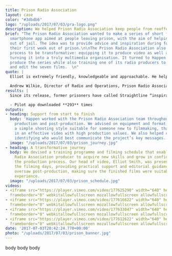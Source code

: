 ```yaml
---
title: Prison Radio Association
layout: case
color: "#3dbdb6"
logo: "/uploads/2017/07/03/pra-logo.png"
description: We helped Prison Radio Association keep people from reoffending
brief: "The Prison Radio Association wanted to make a series of short films for a
  smartphone app aimed at people leaving prison, with the aim of helping them stay
  out of jail. The idea was to provide advice and inspiration during for people during
  their first week out of prison.\n\nThe Prison Radio Association also wanted the
  process to be transformative: equipping it to produce video as well as audio, and
  turning it into a truly multimedia organisation. It turned to Happen to executive
  produce the series while also training one of its radio producers to plan, shoot
  and edit the seven films.  \n"
quote: |
  Elliot is extremely friendly, knowledgeable and approachable. He helped us focus on our priorities and offered great advice at every stage of the production process. He’s given a lot of energy and passion to our project.

  Andrew Wilkie, Director of Radio and Operations, Prison Radio Association
results: |
  Since its release, former prisoners have called Straightline “inspirational” and “incredible” with “relatable stories” that provide real support. With each film giving an insight into a different aspect of life after prison, it offers something for everyone - topics include rebuilding relationships, working out where to live, how to spend your time and who to trust.

  - Pilot app downloaded **293** times
outputs:
- heading: Support from start to finish
  body: 'Happen worked with the Prison Radio Association team throughout pre-production,
    production and post-production. We advised on equipment and format, recommending
    a simple shooting style suitable for someone new to filmmaking, that would result
    in an effective video with high production values. We also helped cast the films,
    identifying who would best communicate the project’s key messages. '
  image: "/uploads/2017/07/03/prison_journey.jpg"
- heading: A transformative journey
  body: We devised a training programme and filming schedule that enabled the Prison
    Radio Association producer to acquire new skills and grow in confidence throughout
    the production process. Our head of video, Elliot Smith, was present during all
    the filming days, providing practical support and editorial guidance. He also
    oversaw post-production, making sure the finished films were suitable for an app
    experience.
  image: "/uploads/2017/07/03/prison_schedule.jpg"
videos:
- <iframe src="https://player.vimeo.com/video/177625290" width="640" height="256"
  frameborder="0" webkitallowfullscreen mozallowfullscreen allowfullscreen></iframe>
- <iframe src="https://player.vimeo.com/video/177616622" width="640" height="363"
  frameborder="0" webkitallowfullscreen mozallowfullscreen allowfullscreen></iframe>
- <iframe src="https://player.vimeo.com/video/177633047" width="640" height="363"
  frameborder="0" webkitallowfullscreen mozallowfullscreen allowfullscreen></iframe>
- <iframe src="https://player.vimeo.com/video/177612622" width="640" height="363"
  frameborder="0" webkitallowfullscreen mozallowfullscreen allowfullscreen></iframe>
date: '2017-07-03T20:42:24.770+00:00'
photo: "/uploads/2017/07/03/prison_banner.jpg"
---
```


body body body